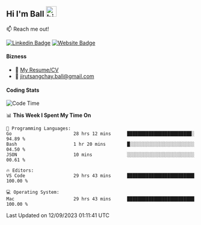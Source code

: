 ## Hi I'm Ball <img src="https://user-images.githubusercontent.com/1303154/88677602-1635ba80-d120-11ea-84d8-d263ba5fc3c0.gif" width="28px" height="28px" alt="hi">
 
:mailbox: Reach me out!

[![Linkedin Badge](https://img.shields.io/badge/-Jirut-0e76a8?style=flat&labelColor=0e76a8&logo=linkedin&logoColor=white)](https://www.linkedin.com/in/jirut-sangchay-338370251)
[![Website Badge](https://img.shields.io/badge/Website-184aa8?logo=website&logoColor=)](https://resume-jirut.web.app)

<!-- TODO: Add last video link -->
#### Bizness
- :paperclip: [My Resume/CV](https://github.com/Jirut01/Jirut01/blob/main/resume_jirut.pdf)
- :email: jirutsangchay.ball@gmail.com

#### Coding Stats


<!--START_SECTION:waka-->
![Code Time](http://img.shields.io/badge/Code%20Time-286%20hrs%2055%20mins-blue)

📊 **This Week I Spent My Time On** 

```text
💬 Programming Languages: 
Go                       28 hrs 12 mins      ████████████████████████░   94.89 % 
Bash                     1 hr 20 mins        █░░░░░░░░░░░░░░░░░░░░░░░░   04.50 % 
JSON                     10 mins             ░░░░░░░░░░░░░░░░░░░░░░░░░   00.61 % 

🔥 Editors: 
VS Code                  29 hrs 43 mins      █████████████████████████   100.00 % 

💻 Operating System: 
Mac                      29 hrs 43 mins      █████████████████████████   100.00 % 
```


 Last Updated on 12/09/2023 01:11:41 UTC
<!--END_SECTION:waka-->
